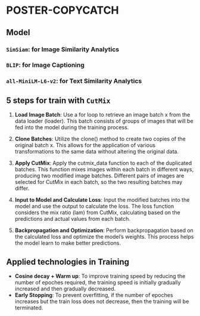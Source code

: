 # POSTER-COPYCATCH

## Model
### `SimSiam`: for Image Similarity Analytics
### `BLIP`: for Image Captioning
### `all-MiniLM-L6-v2`: for Text Similarity Analytics

## 5 steps for train with `CutMix`
1. **Load Image Batch**: Use a for loop to retrieve an image batch x from the data loader (loader). This batch consists of groups of images that will be fed into the model during the training process.

2. **Clone Batches**: Utilize the clone() method to create two copies of the original batch x. This allows for the application of various transformations to the same data without altering the original data.

3. **Apply CutMix**: Apply the cutmix_data function to each of the duplicated batches. This function mixes images within each batch in different ways, producing two modified image batches. Different pairs of images are selected for CutMix in each batch, so the two resulting batches may differ.

4. **Input to Model and Calculate Loss**: Input the modified batches into the model and use the output to calculate the loss. The loss function considers the mix ratio (lam) from CutMix, calculating based on the predictions and actual values from each batch.

5. **Backpropagation and Optimization**: Perform backpropagation based on the calculated loss and optimize the model’s weights. This process helps the model learn to make better predictions.

## Applied technologies in Training
- **Cosine decay + Warm up**: To improve training speed by reducing the number of epoches required, the training speed is initially gradually increased and then gradually decreased.
- **Early Stopping**: To prevent overfitting, if the number of epoches increases but the train loss does not decrease, then the training will be terminated.
